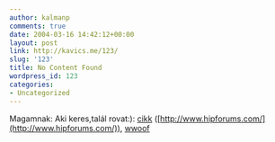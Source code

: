 ```yaml
---
author: kalmanp
comments: true
date: 2004-03-16 14:42:12+00:00
layout: post
link: http://kavics.me/123/
slug: '123'
title: No Content Found
wordpress_id: 123
categories:
- Uncategorized
---
```


Magamnak: Aki keres,talál rovat:): [cikk](http://www.hipforums.com/thread-16-155477.html) ([http://www.hipforums.com/](http://www.hipforums.com/)), [wwoof](http://www.wwoof.org/home.asp)
